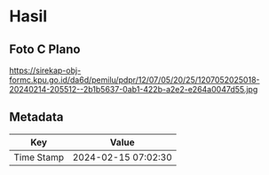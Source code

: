 # Hasil

## Foto C Plano

https://sirekap-obj-formc.kpu.go.id/da6d/pemilu/pdpr/12/07/05/20/25/1207052025018-20240214-205512--2b1b5637-0ab1-422b-a2e2-e264a0047d55.jpg


## Metadata

| Key        | Value               |
| ---------- | ------------------- |
| Time Stamp | 2024-02-15 07:02:30 |




